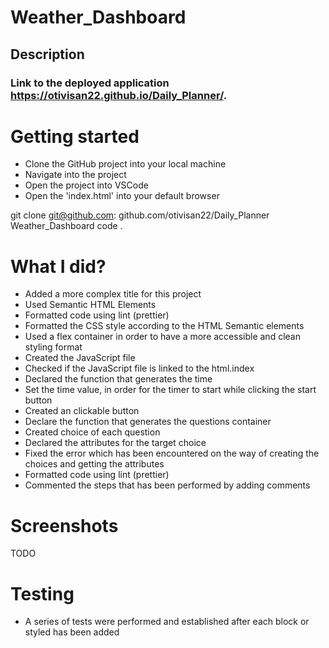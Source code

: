 # Weather_Dashboard

## Description

### Link to the deployed application https://otivisan22.github.io/Daily_Planner/.

# Getting started

- Clone the GitHub project into your local machine
- Navigate into the project
- Open the project into VSCode
- Open the 'index.html' into your default browser

git clone git@github.com: github.com/otivisan22/Daily_Planner
Weather_Dashboard
code .

# What I did?

- Added a more complex title for this project
- Used Semantic HTML Elements
- Formatted code using lint (prettier)
- Formatted the CSS style according to the HTML Semantic elements
- Used a flex container in order to have a more accessible and clean styling format
- Created the JavaScript file
- Checked if the JavaScript file is linked to the html.index
- Declared the function that generates the time
- Set the time value, in order for the timer to start while clicking the start button
- Created an clickable button
- Declare the function that generates the questions container
- Created choice of each question
- Declared the attributes for the target choice
- Fixed the error which has been encountered on the way of creating the choices and getting the attributes
- Formatted code using lint (prettier)
- Commented the steps that has been performed by adding comments

# Screenshots

TODO

# Testing

- A series of tests were performed and established after each block or styled has been added
